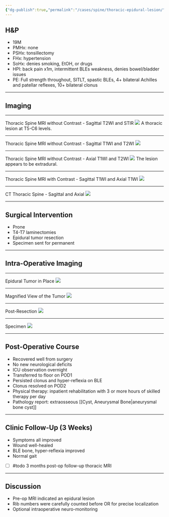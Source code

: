 ```yaml
---
{"dg-publish":true,"permalink":"/cases/spine/thoracic-epidural-lesion/","tags":["tumor/tsp"],"created":"2023-05-17T16:29:14.000-05:00","updated":"2023-05-17T19:15:16.051-05:00"}
---
```



## H&P

- 19M
- PMHx: none
- PSHx: tonsillectomy
- FHx: hypertension
- SoHx: denies smoking, EtOH, or drugs
- HPI: back pain x1m, intermittent BLEs weakness, denies bowel/bladder issues
- PE: Full strength throughout, SITLT, spastic BLEs, 4+ bilateral Achilles and patellar reflexes, 10+ bilateral clonus

---

## Imaging

---

Thoracic Spine MRI without Contrast - Sagittal T2WI and STIR
![](https://i.imgur.com/8TmJSp3.png)
A thoracic lesion at T5-C6 levels.

---

Thoracic Spine MRI without Contrast - Sagittal T1WI and T2WI
![](https://i.imgur.com/OteAME6.png)

---

Thoracic Spine MRI without Contrast - Axial T1WI and T2WI
![](https://i.imgur.com/whHClZl.png)
The lesion appears to be extradural.

---

Thoracic Spine MRI with Contrast - Sagittal T1WI and Axial T1WI
![](https://i.imgur.com/hqxF3rW.png)

---

CT Thoracic Spine - Sagittal and Axial
![](https://i.imgur.com/9fIsLMl.png)

---

## Surgical Intervention

- Prone
- T4-T7 laminectomies
- Epidural tumor resection
- Specimen sent for permanent

---

## Intra-Operative Imaging

---

Epidural Tumor in Place
![](https://i.imgur.com/va4nMWH.jpg)

---

Magnified View of the Tumor
![](https://i.imgur.com/MuZRhpV.jpg)

---

Post-Resection
![](https://i.imgur.com/IOQJSEo.jpg)

---

Specimen
![](https://i.imgur.com/QlN2gPZ.jpg)

---

## Post-Operative Course

- Recovered well from surgery
- No new neurological deficits
- ICU observation overnight
- Transferred to floor on POD1
- Persisted clonus and hyper-reflexia on BLE
- Clonus resolved on POD2
- Physical therapy: inpatient rehabilitation with 3 or more hours of skilled therapy per day
- Pathology report: extraosseous [[Cyst, Aneurysmal Bone\|aneurysmal bone cyst]]

---

## Clinic Follow-Up (3 Weeks)

- Symptoms all improved
- Wound well-healed
- BLE bone, hyper-reflexia improved
- Normal gait
- [ ] #todo 3 months post-op follow-up thoracic MRI

---

## Discussion

- Pre-op MRI indicated an epidural lesion
- Rib numbers were carefully counted before OR for precise localization
- Optional intraoperative neuro-monitoring
